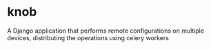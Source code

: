 # knob
A Django application that performs remote configurations on multiple devices, distributing the operations using celery workers
